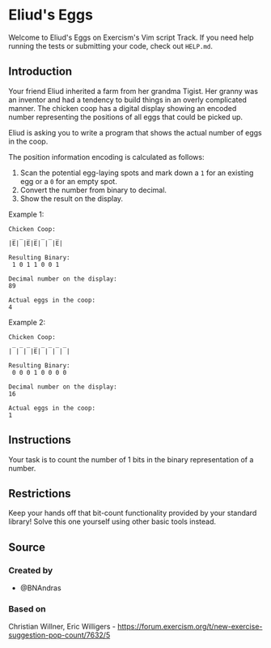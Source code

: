 # Eliud's Eggs

Welcome to Eliud's Eggs on Exercism's Vim script Track.
If you need help running the tests or submitting your code, check out `HELP.md`.

## Introduction

Your friend Eliud inherited a farm from her grandma Tigist.
Her granny was an inventor and had a tendency to build things in an overly complicated manner.
The chicken coop has a digital display showing an encoded number representing the positions of all eggs that could be picked up.

Eliud is asking you to write a program that shows the actual number of eggs in the coop.

The position information encoding is calculated as follows:

1. Scan the potential egg-laying spots and mark down a `1` for an existing egg or a `0` for an empty spot.
2. Convert the number from binary to decimal.
3. Show the result on the display.

Example 1:

```text
Chicken Coop:
 _ _ _ _ _ _ _
|E| |E|E| | |E|

Resulting Binary:
 1 0 1 1 0 0 1

Decimal number on the display:
89

Actual eggs in the coop:
4
```

Example 2:

```text
Chicken Coop:
 _ _ _ _ _ _ _ _
| | | |E| | | | |

Resulting Binary:
 0 0 0 1 0 0 0 0

Decimal number on the display:
16

Actual eggs in the coop:
1
```

## Instructions

Your task is to count the number of 1 bits in the binary representation of a number.

## Restrictions

Keep your hands off that bit-count functionality provided by your standard library!
Solve this one yourself using other basic tools instead.

## Source

### Created by

- @BNAndras

### Based on

Christian Willner, Eric Willigers - https://forum.exercism.org/t/new-exercise-suggestion-pop-count/7632/5